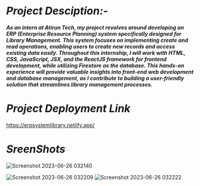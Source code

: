 # ***Project Desciption:-***

***As an intern at Atirun Tech, my project revolves around developing an ERP (Enterprise Resource Planning) system specifically designed for Library Management. This system focuses on implementing create and read operations, enabling users to create new records and access existing data easily. Throughout this internship, I will work with HTML, CSS, JavaScript, JSX, and the ReactJS framework for frontend development, while utilizing Firestore as the database. This hands-on experience will provide valuable insights into front-end web development and database management, as I contribute to building a user-friendly solution that streamlines library management processes.***

# ***Project Deployment Link***
https://erpsystemlibrary.netlify.app/

# ***SreenShots***

![Screenshot 2023-06-26 032140](https://github.com/GaganK-singh/Atirun-Internship-Project/assets/41460460/a80c4c64-ecd5-4a98-a368-c11baccf928d)

![Screenshot 2023-06-26 032209](https://github.com/GaganK-singh/Atirun-Internship-Project/assets/41460460/f4ec6bbe-eb58-44b0-80c3-6e6d4672d713)
![Screenshot 2023-06-26 032222](https://github.com/GaganK-singh/Atirun-Internship-Project/assets/41460460/48771dba-d320-4f7d-a90a-7bd6398e98c3)

